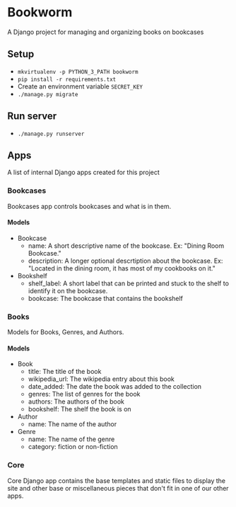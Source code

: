 # Bookworm

A Django project for managing and organizing books on bookcases

## Setup
* `mkvirtualenv -p PYTHON_3_PATH bookworm`
* `pip install -r requirements.txt`
* Create an environment variable `SECRET_KEY`
* `./manage.py migrate`

## Run server
* `./manage.py runserver`


## Apps
A list of internal Django apps created for this project

### Bookcases
Bookcases app controls bookcases and what is in them.

#### Models
* Bookcase
    * name: A short descriptive name of the bookcase. Ex: "Dining Room Bookcase."
    * description: A longer optional descrtiption about the bookcase. Ex: "Located in the dining room, it has most of my cookbooks on it."
* Bookshelf
    * shelf_label: A short label that can be printed and stuck to the shelf to identify it on the bookcase.
    * bookcase: The bookcase that contains the bookshelf

### Books
Models for Books, Genres, and Authors.

#### Models
* Book
    * title: The title of the book
    * wikipedia_url: The wikipedia entry about this book
    * date_added: The date the  book was added to the collection
    * genres: The list of genres for the book
    * authors: The authors of the book
    * bookshelf: The shelf the book is on
* Author
    * name: The name of the author
* Genre
    * name: The name of the genre
    * category: fiction or non-fiction

### Core
Core Django app contains the base templates and static files to display the site and other base or miscellaneous pieces that don't fit in one of our other apps.
